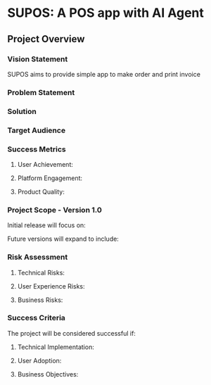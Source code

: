 # SUPOS: A POS app with AI Agent
## Project Overview

### Vision Statement
SUPOS aims to provide simple app to make order and print invoice

### Problem Statement


### Solution


### Target Audience


### Success Metrics
1. User Achievement:


2. Platform Engagement:


3. Product Quality:


### Project Scope - Version 1.0
Initial release will focus on:

Future versions will expand to include:


### Risk Assessment
1. Technical Risks:

2. User Experience Risks:


3. Business Risks:


### Success Criteria
The project will be considered successful if:
1. Technical Implementation:

2. User Adoption:


3. Business Objectives:
